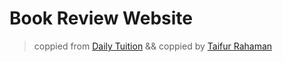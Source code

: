 # Book Review Website

> coppied from [Daily Tuition](https://www.youtube.com/watch?v=zhllkjYYUVE) && coppied by [Taifur Rahaman](https://www.github.com/taifur-rahaman)
